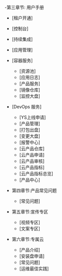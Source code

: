 -第三章节: 用户手册

  - [租户开通]
  - [控制台]
  - [持续集成]
  - [应用管理]
  - [容器服务]
    - [资源池]
    - [应用日志]
    - [产品服务]
    - [镜像仓库]
    - [监控大盘]
  - [DevOps 服务]
    - [YS上线申请]
    - [产品管理]
    - [打包出盘]
    - [变更大盘]
    - [报警中心]
    - [云产品仓库]
    - [云产品申请]
    - [云产品审核]
    - [云产品指标]
    - [云产品指标总览]
    - [产品中心]

- 第四章节:产品常见问题
  - [常见问题]

- 第五章节:宣传专区
  - [视频专区]
  - [文案专区]

- 第六章节:专属云
  - [产品介绍]
  - [安装盘申请]
  - [常见问题]
  - [运维最佳实践]
